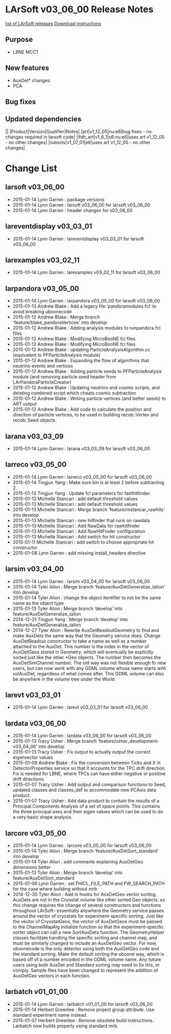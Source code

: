LArSoft v03_06_00 Release Notes
======================================================================

[list of LArSoft releases](LArSoft_release_list)
[Download instructions](http://scisoft.fnal.gov/scisoft/bundles/larsoft/v03_06_00/larsoft-v03_06_00.html)

Purpose
--------------------

-   LBNE MCC1

New features
------------------------------

-   AuxDet\* changes
-   PCA

Bug fixes
------------------------

Updated dependencies
----------------------------------------------

||
|Product|Version|Qualifier|Notes|
|art|v1_12_05|nu:e6|bug fixes - no changes required in larsoft code|
|ifdh_art|v1_6_1|s6:nu:e6|uses art v1_12_05 - no other changes|
|nutools|v1_07_01|e6|uses art v1_12_05 - no other changes|

Change List
============================

larsoft v03_06_00
------------------------------------------

-   2015-01-14 Lynn Garren : package versions
-   2015-01-14 Lynn Garren : larsoft v03_06_00 for larsoft v03_06_00
-   2015-01-14 Lynn Garren : header changes for v03_06_00

lareventdisplay v03_03_01
----------------------------------------------------------

-   2015-01-14 Lynn Garren : lareventdisplay v03_03_01 for larsoft v03_06_00

larexamples v03_02_11
--------------------------------------------------

-   2015-01-14 Lynn Garren : larexamples v03_02_11 for larsoft v03_06_00

larpandora v03_05_00
------------------------------------------------

-   2015-01-14 Lynn Garren : larpandora v03_05_00 for larsoft v03_06_00
-   2015-01-13 Andrew Blake : Add a legacy file ‘pandoramodules.fcl’ to avoid breaking uboonecode
-   2015-01-12 Andrew Blake : Merge branch ‘feature/blake_pandoraVertices’ into develop
-   2015-01-12 Andrew Blake : Adding analysis modules to runpandora fcl files
-   2015-01-12 Andrew Blake : Modifying MicroBooNE fcl files
-   2015-01-12 Andrew Blake : Modifying MicroBooNE fcl files
-   2015-01-12 Andrew Blake : updating ParticleAnalysisAlgorithm.cc (equivalent to PFParticleAnalysis module)
-   2015-01-12 Andrew Blake : Expanding the flow of algorithms that neutrino events and vertices
-   2015-01-12 Andrew Blake : Adding particle seeds to PFParticleAnalysis module (and removing particle seed header from LArPandoraParticleCreator)
-   2015-01-12 Andrew Blake : Updating neutrino and cosmic scripts, and deleting combined script which cheats cosmic subtraction
-   2015-01-12 Andrew Blake : Writing particle vertices (and better seeds) to ART output
-   2015-01-12 Andrew Blake : Add code to calculate the position and direction of particle vertices, to be used in building recob::Vertex and recob::Seed objects.

larana v03_03_09
----------------------------------------

-   2015-01-14 Lynn Garren : larana v03_03_09 for larsoft v03_06_00

larreco v03_05_00
------------------------------------------

-   2015-01-14 Lynn Garren : larreco v03_05_00 for larsoft v03_06_00
-   2015-01-14 Tingjun Yang : Make sure bin is at least 2 before subtracting 2.
-   2015-01-13 Tingjun Yang : Update fcl parameters for fasthitfinder.
-   2015-01-13 Michelle Stancari : add default threshold values
-   2015-01-13 Michelle Stancari : add default threshold values
-   2015-01-13 Michelle Stancari : Merge branch ‘feature/mstancar_rawhits’ into develop
-   2015-01-13 Michelle Stancari : new hitfinder that runs on rawdata
-   2015-01-13 Michelle Stancari : Add RawData for rawhitfinder
-   2015-01-13 Michelle Stancari : Add RawHitFinder configuration
-   2015-01-13 Michelle Stancari : Add switch for hit constructor
-   2015-01-11 Michelle Stancari : add switch to choose appropriate hit constructor
-   2015-01-08 Lynn Garren : add missing install_headers directive

larsim v03_04_00
----------------------------------------

-   2015-01-14 Lynn Garren : larsim v03_04_00 for larsoft v03_06_00
-   2015-01-14 Tyler Alion : Merge branch ‘feature/AuxDetGeneralize_talion’ into develop
-   2015-01-14 Tyler Alion : change the object itentifier to not be the same name as the object type
-   2015-01-13 Tyler Alion : Merge branch ‘develop’ into feature/AuxDetGeneralize_talion
-   2014-12-31 Tingjun Yang : Merge branch ‘develop’ into feature/AuxDetGeneralize_talion
-   2014-12-27 Tyler Alion : Rewrite AuxDetReadoutGeometry to find and make AuxDets the same way that the Geometry service does. Change AuxDetReadout constructor to take a name as well as a number attached to the AuxDet. This number is the index in the vector of AuxDetGeos stored in Geometry, which will eventually be explicitly sorted just like the other \*Geo objects. The number then becomes the AuxDetSimChannel number. The old way was not flexible enough fo new users, but can now work with any GDML volume whose name starts with volAuxDet, regardless of what comes after. This GDML volume can also be anywhere in the volume tree under the World.

larevt v03_03_01
----------------------------------------

-   2015-01-14 Lynn Garren : larevt v03_03_01 for larsoft v03_06_00

lardata v03_06_00
------------------------------------------

-   2015-01-14 Lynn Garren : lardata v03_06_00 for larsoft v03_06_00
-   2015-01-13 Tracy Usher : Merge branch ‘feature/usher_development-v03_04_06’ into develop
-   2015-01-13 Tracy Usher : Fix output to actually output the correct eigenvector values
-   2015-01-09 Andrew Blake : Fix the conversion between Ticks and X in DetectorProperties service so that it accounts for the TPC drift direction. Fix is needed for LBNE, where TPCs can have either negative or positive drift directions.
-   2015-01-07 Tracy Usher : Add output and comparison functions to Seed, updated classes and classes_def to accommodate new PCAxis data product.
-   2015-01-07 Tracy Usher : Add data product to contain the results of a Principal Components Analysis of a set of space points. This contains the three principal axes and their eigen values which can be used to do a very basic shape analysis.

larcore v03_05_00
------------------------------------------

-   2015-01-14 Lynn Garren : larcore v03_05_00 for larsoft v03_06_00
-   2015-01-14 Tyler Alion : Merge branch ‘feature/AuxDetSort_standard’ into develop
-   2015-01-14 Tyler Alion : add comments explaining AuxDetGeo dimensions better
-   2015-01-13 Tyler Alion : Merge branch ‘develop’ into feature/AuxDetSort_standard
-   2015-01-06 Lynn Garren : set FHICL_FILE_PATH and FW_SEARCH_PATH for the case where building without mrb
-   2014-12-30 Tyler Alion : Add in hooks for AuxDetGeo vector sorting. AuxDets are not in the Cryostat volume like other sorted Geo objects, so this change requires the change of several constructors and functions throughout LArSoft– essentially anywhere the Geometry service passes around the vector of cryostats for experiment-specific sorting. Just like the vector of CryostatGeos, the vector of AuxDetGeos must be passed to the ChannelMapAlg initialize function so that the experiment-specific sorter object can call a new SortAuxDets function. The GeometryHelper classes facilitate handling the specific sorting and channel map, and must be similarly changed to include an AuxDetGeo vector. For now, uboonecode is the only detector using both the AuxDetGeo code and the standard sorting. Make the default sorting the uboone way, which is based off of a number encoded in the GDML volume name. Any future users using both AuxDet and Standard sorting may need to fix this, or comply. Sample files have been changed to represent the addition of AuxDetGeo vectors in each function.

larbatch v01_01_00
--------------------------------------------

-   2015-01-14 Lynn Garren : larbatch v01_01_00 for larsoft v03_06_00
-   2015-01-14 Herbert Greenlee : Remove project group attribute. Use standard experiment name instead.
-   2015-01-07 Herbert Greenlee : Remove obsolete build instructions. Larbatch now builds properly using standard mrb.
